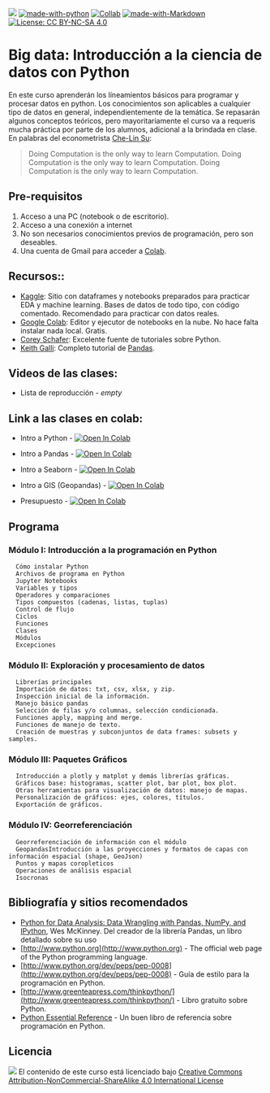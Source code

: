 ![](https://img.shields.io/badge/Ciencias%20Econ%C3%B3micas%20UNLP-Graduados-red?style=flat) [![made-with-python](https://img.shields.io/badge/Made%20with-Python-1f425f.svg)](https://www.python.org/) [![Collab](https://colab.research.google.com/assets/colab-badge.svg)](https://colab.research.google.com/) [![made-with-Markdown](https://img.shields.io/badge/Made%20with-Markdown-1f425f.svg)](http://commonmark.org) [![License: CC BY-NC-SA 4.0](https://img.shields.io/badge/License-CC_BY--NC--SA_4.0-lightgrey.svg)](https://creativecommons.org/licenses/by-nc-sa/4.0/)

# Big data: Introducción a la ciencia de datos con Python

En este curso aprenderán los líneamientos básicos para programar y procesar datos en python. Los conocimientos son aplicables a cualquier tipo de datos en general, independientemente de la temática. Se repasarán algunos conceptos teóricos, pero mayoritariamente el curso va a requeris mucha práctica por parte de los alumnos, adicional a la brindada en clase. En palabras del econometrista [Che-Lin Su](https://bfi.uchicago.edu/people/che-lin-su):

> Doing Computation is the only way to learn Computation. Doing Computation is the only way to learn Computation. Doing Computation is the only way to learn Computation.

## Pre-requisitos

1. Acceso a una PC (notebook o de escritorio).
2. Acceso a una conexión a internet 
3. No son necesarios conocimientos previos de programación, pero son deseables.
4. Una cuenta de Gmail para acceder a [Colab](https://colab.research.google.com).
   
## Recursos::

- [Kaggle](https://www.kaggle.com/):  Sitio con dataframes y notebooks preparados para practicar EDA y machine learning. Bases de datos de todo tipo, con código comentado. Recomendado para practicar con datos reales.
- [Google Colab](https://colab.research.google.com): Editor y ejecutor de notebooks en la nube. No hace falta instalar nada local. Gratis.
- [Corey Schafer](https://www.youtube.com/c/Coreyms/playlists): Excelente fuente de tutoriales sobre Python.
- [Keith Galli](https://www.youtube.com/watch?v=vmEHCJofslg&t=13s): Completo tutorial de [Pandas](https://pandas.pydata.org/).

## Videos de las clases:

- Lista de reproducción - _empty_

## Link a las clases en colab:

- Intro a Python - [![Open In Colab](https://colab.research.google.com/assets/colab-badge.svg)](https://colab.research.google.com/github/matog/Flacso_ciencia_de_datos_python_2022/blob/main/Clase1/0%20-%20Introduccion%20a%20Python.ipynb)

- Intro a Pandas - [![Open In Colab](https://colab.research.google.com/assets/colab-badge.svg)](https://colab.research.google.com/github/matog/datos_graduados/blob/main/Clase2/Introducci%C3%B3n%20a%20pandas.ipynb)

- Intro a Seaborn - [![Open In Colab](https://colab.research.google.com/assets/colab-badge.svg)](https://colab.research.google.com/github/matog/datos_graduados/blob/main/Clase2/Intro%20a%20seaborn.ipynb)

- Intro a GIS (Geopandas) - [![Open In Colab](https://colab.research.google.com/assets/colab-badge.svg)](https://colab.research.google.com/github/matog/datos_graduados/blob/main/Clase3/4%20-%20GIS.ipynb)

- Presupuesto - [![Open In Colab](https://colab.research.google.com/assets/colab-badge.svg)](https://colab.research.google.com/github/matog/datos_graduados/blob/main/Clase4/Presupuesto.ipynb)

## Programa

### Módulo I: Introducción a la programación en Python
      Cómo instalar Python
      Archivos de programa en Python
      Jupyter Notebooks
      Variables y tipos
      Operadores y comparaciones
      Tipos compuestos (cadenas, listas, tuplas)
      Control de flujo
      Ciclos
      Funciones
      Clases
      Módulos
      Excepciones

### Módulo II: Exploración y procesamiento de datos
      
      Librerías principales
      Importación de datos: txt, csv, xlsx, y zip.
      Inspección inicial de la información.
      Manejo básico pandas
      Selección de filas y/o columnas, selección condicionada.
      Funciones apply, mapping and merge.
      Funciones de manejo de texto.
      Creación de muestras y subconjuntos de data frames: subsets y samples.

### Módulo III: Paquetes Gráficos

      Introducción a plotly y matplot y demás librerías gráficas.
      Gráficos base: histogramas, scatter plot, bar plot, box plot.
      Otras herramientas para visualización de datos: manejo de mapas.
      Personalización de gráficos: ejes, colores, títulos.
      Exportación de gráficos.

### Módulo IV: Georreferenciación
      Georreferenciación de información con el módulo 
      GeopandasIntroducción a las proyecciones y formatos de capas con  información espacial (shape, GeoJson)
      Puntos y mapas coropleticos
      Operaciones de análisis espacial
      Isocronas

## Bibliografía y sitios recomendados

- [Python for Data Analysis: Data Wrangling with Pandas, NumPy, and IPython](https://wesmckinney.com/book/), Wes McKinney. Del creador de la librería Pandas, un libro detallado sobre su uso
- [http://www.python.org](http://www.python.org) - The official web page of the Python programming language.
- [http://www.python.org/dev/peps/pep-0008](http://www.python.org/dev/peps/pep-0008) - Guía de estilo para la programación en Python. 
- [http://www.greenteapress.com/thinkpython/](http://www.greenteapress.com/thinkpython/) - Libro gratuito sobre Python.
- [Python Essential Reference](http://www.amazon.com/Python-Essential-Reference-4th-Edition/dp/0672329786) - Un buen libro de referencia sobre programación en Python.


## Licencia

![](https://licensebuttons.net/l/by-nc-sa/4.0/80x15.png) El contenido de este curso está licenciado bajo [Creative Commons Attribution-NonCommercial-ShareAlike 4.0 International License](http://creativecommons.org/licenses/by-nc-sa/4.0/)
